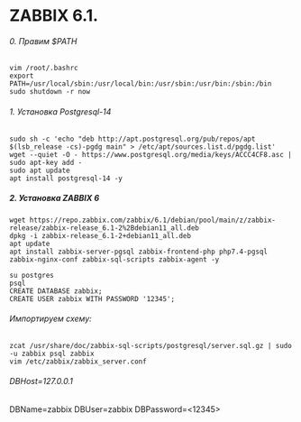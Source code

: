 # ZABBIX 6.1.

###### 0. Правим $PATH
```
vim /root/.bashrc
export PATH=/usr/local/sbin:/usr/local/bin:/usr/sbin:/usr/bin:/sbin:/bin
sudo shutdown -r now
```
###### 1. Установка Postgresql-14
```
sudo sh -c 'echo "deb http://apt.postgresql.org/pub/repos/apt $(lsb_release -cs)-pgdg main" > /etc/apt/sources.list.d/pgdg.list'
wget --quiet -O - https://www.postgresql.org/media/keys/ACCC4CF8.asc | sudo apt-key add -
sudo apt update
apt install postgresql-14 -y
```
##### 2. Установка ZABBIX 6
```
wget https://repo.zabbix.com/zabbix/6.1/debian/pool/main/z/zabbix-release/zabbix-release_6.1-2%2Bdebian11_all.deb
dpkg -i zabbix-release_6.1-2+debian11_all.deb
apt update
apt install zabbix-server-pgsql zabbix-frontend-php php7.4-pgsql zabbix-nginx-conf zabbix-sql-scripts zabbix-agent -y
```
```
su postgres
psql
CREATE DATABASE zabbix;
CREATE USER zabbix WITH PASSWORD '12345';
```
###### Импортируем схему:
```
zcat /usr/share/doc/zabbix-sql-scripts/postgresql/server.sql.gz | sudo -u zabbix psql zabbix
vim /etc/zabbix/zabbix_server.conf
```
###### DBHost=127.0.0.1
DBName=zabbix
DBUser=zabbix
DBPassword=<12345>






























